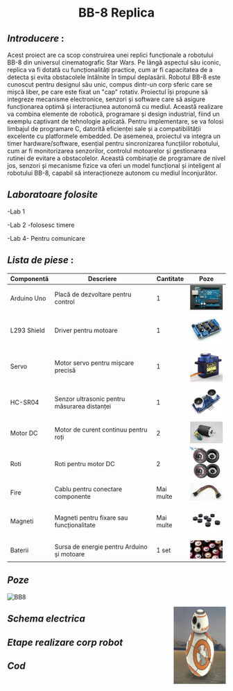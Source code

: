 <h1 align="center" >
BB-8 Replica 
</h1>

## _Introducere_ :

Acest proiect are ca scop construirea unei replici funcționale a robotului BB-8 din universul cinematografic Star Wars. Pe lângă aspectul său iconic, replica va fi dotată cu funcționalități practice, cum ar fi capacitatea de a detecta și evita obstacolele întâlnite în timpul deplasării. Robotul BB-8 este cunoscut pentru designul său unic, compus dintr-un corp sferic care se mișcă liber, pe care este fixat un "cap" rotativ.
Proiectul își propune să integreze mecanisme electronice, senzori și software care să asigure funcționarea optimă și interacțiunea autonomă cu mediul. Această realizare va combina elemente de robotică, programare și design industrial, fiind un exemplu captivant de tehnologie aplicată.
Pentru implementare, se va folosi limbajul de programare C, datorită eficienței sale și a compatibilității excelente cu platformele embedded. De asemenea, proiectul va integra un timer hardware/software, esențial pentru sincronizarea funcțiilor robotului, cum ar fi monitorizarea senzorilor, controlul motoarelor și gestionarea rutinei de evitare a obstacolelor.
Această combinație de programare de nivel jos, senzori și mecanisme fizice va oferi un model funcțional și inteligent al robotului BB-8, capabil să interacționeze autonom cu mediul înconjurător.

## _Laboratoare folosite_
-Lab 1 

-Lab 2 -folosesc timere

-Lab 4- Pentru comunicare

## _Lista de piese_ :

| Componentă       | Descriere                                    | Cantitate | Poze              |
|-------------------|----------------------------------------------|-----------|-------------------------|
| Arduino Uno       | Placă de dezvoltare pentru control           | 1         | <img src="https://github.com/AntoniaGeorgia/BB8/blob/main/img/ARD " width="100">  |
| L293 Shield       | Driver pentru motoare                       | 1         | <img src="https://github.com/AntoniaGeorgia/BB8/blob/main/img/l293.jpeg " width="100"> |
| Servo             | Motor servo pentru mișcare precisă          | 1         |<img src="https://github.com/AntoniaGeorgia/BB8/blob/main/img/servo.jpeg" width="100">                      |
| HC-SR04           | Senzor ultrasonic pentru măsurarea distanței| 1         | <img src="https://github.com/AntoniaGeorgia/BB8/blob/main/img/hc.jpeg" width="100">                    |
| Motor DC          | Motor de curent continuu pentru roți        | 2         | <img src="https://github.com/AntoniaGeorgia/BB8/blob/main/img/motor%20dc.jpeg " width="100">   |
| Roti              | Roti pentru motor DC                        | 2         | <img src="https://github.com/AntoniaGeorgia/BB8/blob/main/img/set-de-4-roi-negre-cu-aderena-puternica.jpg " width="100">  |
| Fire              | Cablu pentru conectare componente           | Mai multe | <img src="https://github.com/AntoniaGeorgia/BB8/blob/main/img/wire.jpeg " width="100">       |
| Magneti           | Magneti pentru fixare sau funcționalitate   | Mai multe | <img src="https://github.com/AntoniaGeorgia/BB8/blob/main/img/magneti.jpeg" width="100">     |
| Baterii           | Sursa de energie pentru Arduino și motoare  | 1 set     | <img src="https://github.com/AntoniaGeorgia/BB8/blob/main/img/standarde-baterii-1.jpg " width="100">  |


## _Poze_

![BB8](https://github.com/user-attachments/assets/0251fe0e-a6a9-4fb1-9160-7d2d179cf6eb)


<img src="https://github.com/AntoniaGeorgia/BB8/blob/main/BB8.jpeg" align="right"
     alt="Size Limit logo by Anton Lovchikov" width="120" height="178">



## _Schema electrica_
## _Etape realizare corp robot_
## _Cod_






